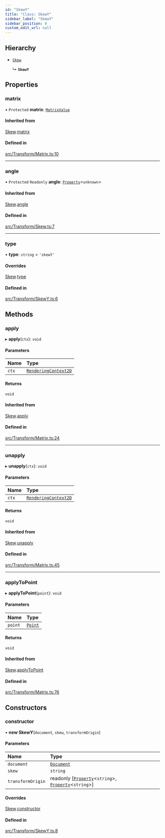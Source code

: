 ```yaml
---
id: "SkewY"
title: "Class: SkewY"
sidebar_label: "SkewY"
sidebar_position: 0
custom_edit_url: null
---
```


## Hierarchy

- [`Skew`](Skew.md)

  ↳ **`SkewY`**

## Properties

### matrix

• `Protected` **matrix**: [`MatrixValue`](../#matrixvalue)

#### Inherited from

[Skew](Skew.md).[matrix](Skew.md#matrix)

#### Defined in

[src/Transform/Matrix.ts:10](https://github.com/canvg/canvg/blob/5ea8056/src/Transform/Matrix.ts#L10)

___

### angle

• `Protected` `Readonly` **angle**: [`Property`](Property.md)<`unknown`\>

#### Inherited from

[Skew](Skew.md).[angle](Skew.md#angle)

#### Defined in

[src/Transform/Skew.ts:7](https://github.com/canvg/canvg/blob/5ea8056/src/Transform/Skew.ts#L7)

___

### type

• **type**: `string` = `'skewY'`

#### Overrides

[Skew](Skew.md).[type](Skew.md#type)

#### Defined in

[src/Transform/SkewY.ts:6](https://github.com/canvg/canvg/blob/5ea8056/src/Transform/SkewY.ts#L6)

## Methods

### apply

▸ **apply**(`ctx`): `void`

#### Parameters

| Name | Type |
| :------ | :------ |
| `ctx` | [`RenderingContext2D`](../#renderingcontext2d) |

#### Returns

`void`

#### Inherited from

[Skew](Skew.md).[apply](Skew.md#apply)

#### Defined in

[src/Transform/Matrix.ts:24](https://github.com/canvg/canvg/blob/5ea8056/src/Transform/Matrix.ts#L24)

___

### unapply

▸ **unapply**(`ctx`): `void`

#### Parameters

| Name | Type |
| :------ | :------ |
| `ctx` | [`RenderingContext2D`](../#renderingcontext2d) |

#### Returns

`void`

#### Inherited from

[Skew](Skew.md).[unapply](Skew.md#unapply)

#### Defined in

[src/Transform/Matrix.ts:45](https://github.com/canvg/canvg/blob/5ea8056/src/Transform/Matrix.ts#L45)

___

### applyToPoint

▸ **applyToPoint**(`point`): `void`

#### Parameters

| Name | Type |
| :------ | :------ |
| `point` | [`Point`](Point.md) |

#### Returns

`void`

#### Inherited from

[Skew](Skew.md).[applyToPoint](Skew.md#applytopoint)

#### Defined in

[src/Transform/Matrix.ts:76](https://github.com/canvg/canvg/blob/5ea8056/src/Transform/Matrix.ts#L76)

## Constructors

### constructor

• **new SkewY**(`document`, `skew`, `transformOrigin`)

#### Parameters

| Name | Type |
| :------ | :------ |
| `document` | [`Document`](Document.md) |
| `skew` | `string` |
| `transformOrigin` | readonly [[`Property`](Property.md)<`string`\>, [`Property`](Property.md)<`string`\>] |

#### Overrides

[Skew](Skew.md).[constructor](Skew.md#constructor)

#### Defined in

[src/Transform/SkewY.ts:8](https://github.com/canvg/canvg/blob/5ea8056/src/Transform/SkewY.ts#L8)
